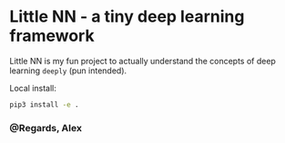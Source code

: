 # Little NN - a tiny deep learning framework

Little NN is my fun project to actually understand the concepts of deep learning `deeply` (pun intended).

Local install:

```bash
pip3 install -e .
```

### @Regards, Alex
